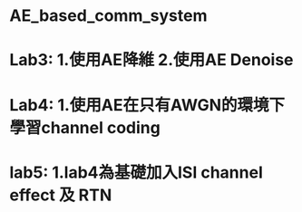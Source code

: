 # AE_based_comm_system
# Lab3: 1.使用AE降維 2.使用AE Denoise
# Lab4: 1.使用AE在只有AWGN的環境下學習channel coding
# lab5: 1.lab4為基礎加入ISI channel effect 及 RTN
